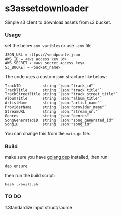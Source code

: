 # s3assetdownloader

Simple s3 client to download assets from s3 bucket.

### Usage

set the below `env varibles` or use `.env` file

    JSON_URL = https://<endpoint>.json
    AWS_ID = <aws_access_key_id>
    AWS_SECRET = <aws_secret_access_key>
    S3_BUCKET = <bucket_name>
    
The code uses a custom json stracture like below:

    TrackID          string `json:"track_id"`
    TrackTitle       string `json:"track_title"`
    TrackStreetTitle string `json:"track_street_title"`
    AlbumTitle       string `json:"album_title"`
    ArtistName       string `json:"artist_name"`
    ProviderName     string `json:"provider_name"`
    StreamURL        string `json:"stream_url"`
    Genres           string `json:"genres"`
    SongGeneratedID  string `json:"song_generated_id"`
    SongID           string `json:"song_id"`    


You can change this from the `main.go` file.


### Build

make sure you have [golang dep](https://github.com/golang/dep) installed, then run:

    dep ensure
    
then run the build script:

    bash ./build.sh
    
 ### TO DO
 
1.Standardize input struct/source
